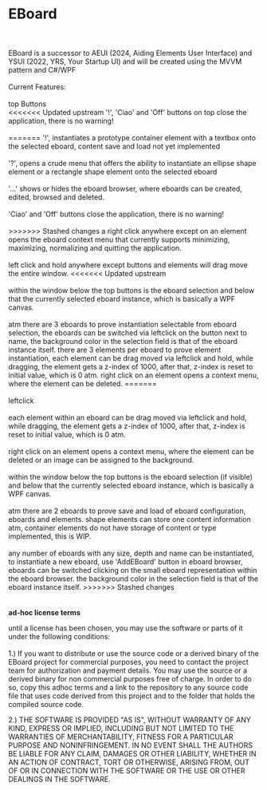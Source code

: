 # EBoard
<br>
<br>
EBoard is a successor to AEUI (2024, Aiding Elements User Interface) and YSUI (2022, YRS, Your Startup UI) and
will be created using the MVVM pattern and C#/WPF
<br>
<br>
Current Features:<br>
<br>
top Buttons
<br>
<<<<<<< Updated upstream
'!', 'Ciao' and 'Off' buttons on top close the application, there is no warning!
<br>
<br>
=======
'!', instantiates a prototype container element with a textbox onto the selected eboard, content save and load not yet implemented
<br><br>
'?', opens a crude menu that offers the ability to instantiate an ellipse shape element or a rectangle shape element onto the
selected eboard
<br><br>
'...' shows or hides the eboard browser, where eboards can be created, edited, browsed and deleted.
<br><br>
'Ciao' and 'Off' buttons close the application, there is no warning!
<br><br>
>>>>>>> Stashed changes
a right click anywhere except on an element opens the eboard context menu that currently
supports minimizing, maximizing, normalizing and quitting the application.
<br><br>
left click and hold anywhere except buttons and elements will drag move the entire window.
<<<<<<< Updated upstream
<br>
<br>
within the window below the top buttons is the eboard selection and below that the currently
selected eboard instance, which is basically a WPF canvas. 
<br>
<br>
atm there are 3 eboards to prove instantiation selectable from eboard selection, the eboards can be switched via leftclick
on the button next to name, the background color in the selection field is that of the eboard instance itself.
there are 3 elements per eboard to prove element instantiation, each element can be drag moved via leftclick and hold,
while dragging, the element gets a z-index of 1000, after that, z-index is reset to initial value, which is 0 atm.
right click on an element opens a context menu, where the element can be deleted.
=======
<br><br>
leftclick 
<br><br>
each element within an eboard can be drag moved via leftclick and hold, while dragging, the element gets a z-index of 1000,
after that, z-index is reset to initial value, which is 0 atm.
<br><br>
right click on an element opens a context menu, where the element can be deleted or an image can be assigned to the background.
<br><br>
within the window below the top buttons is the eboard selection (if visible) and below that the currently selected eboard
instance, which is basically a WPF canvas. 
<br><br>
atm there are 2 eboards to prove save and load of eboard configuration, eboards and elements. shape elements can store
one content information atm, container elements do not have storage of content or type implemented, this is WIP.
<br><br>
any number of eboards with any size, depth and name can be instantiated, to instantiate a new eboard, use 'AddEBoard' button
in eboard browser, eboards can be switched clicking on the small eboard representation within the eboard browser.
the background color in the selection field is that of the eboard instance itself.
>>>>>>> Stashed changes
<br>
<br>
<br>
<b>ad-hoc license terms</b><br>
<p>
until a license has been chosen, you may 
use the software or parts of it under the following conditions:<br><br>
1.)
If you want to distribute or use the source code or a derived binary
of the EBoard project for commercial purposes, you need to contact
the project team for authorization and payment details.
You may use the source or a derived binary for non commercial 
purposes free of charge. In order to do so, copy this adhoc terms
and a link to the repository to any source code file that uses code
derived from this project and to the folder that holds the compiled source code.

2.)
THE SOFTWARE IS PROVIDED "AS IS", WITHOUT WARRANTY OF ANY KIND, 
EXPRESS OR IMPLIED, INCLUDING BUT NOT LIMITED TO THE WARRANTIES OF
MERCHANTABILITY, FITNESS FOR A PARTICULAR PURPOSE AND NONINFRINGEMENT.
IN NO EVENT SHALL THE AUTHORS BE LIABLE FOR ANY CLAIM, DAMAGES OR
OTHER LIABILITY, WHETHER IN AN ACTION OF CONTRACT, TORT OR OTHERWISE,
ARISING FROM, OUT OF OR IN CONNECTION WITH THE SOFTWARE OR THE USE OR
OTHER DEALINGS IN THE SOFTWARE.
</p>
